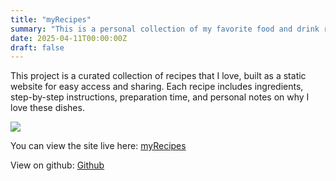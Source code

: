 ```yaml
---
title: "myRecipes"
summary: "This is a personal collection of my favorite food and drink recipes, presented in a simple static webpage format..."
date: 2025-04-11T00:00:00Z
draft: false
---
```

This project is a curated collection of recipes that I love, built as a static website for easy access and sharing. Each recipe includes ingredients, step-by-step instructions, preparation time, and personal notes on why I love these dishes.

![](/images/cortadito.PNG)

You can view the site live here: [myRecipes](https://lukras-exe.github.io/myRecipes/)

View on github: [Github](https://github.com/lukras-exe/myRecipes)